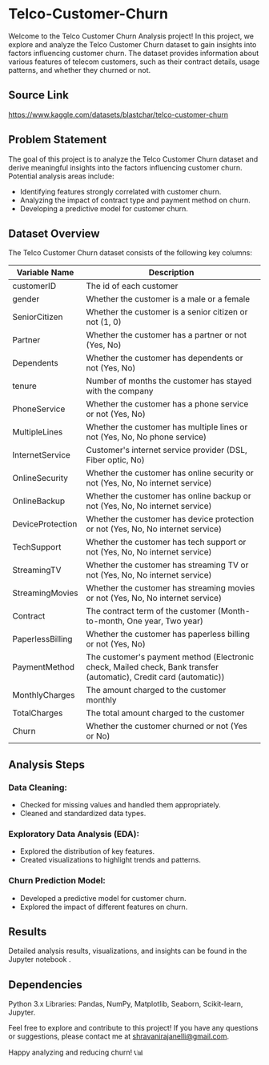 # Telco-Customer-Churn
Welcome to the Telco Customer Churn Analysis project! In this project, we explore and analyze the Telco Customer Churn dataset to gain insights into factors influencing customer churn. The dataset provides information about various features of telecom customers, such as their contract details, usage patterns, and whether they churned or not.

## Source Link
https://www.kaggle.com/datasets/blastchar/telco-customer-churn

## Problem Statement
The goal of this project is to analyze the Telco Customer Churn dataset and derive meaningful insights into the factors influencing customer churn. Potential analysis areas include:
* Identifying features strongly correlated with customer churn.
* Analyzing the impact of contract type and payment method on churn.
* Developing a predictive model for customer churn.

## Dataset Overview
The Telco Customer Churn dataset consists of the following key columns:

| **Variable Name** | **Description** |
|--|--|
|customerID | The id of each customer|
|gender |Whether the customer is a male or a female |
|SeniorCitizen |Whether the customer is a senior citizen or not (1, 0) |
|Partner |Whether the customer has a partner or not (Yes, No) |
|Dependents |Whether the customer has dependents or not (Yes, No) |
|tenure |Number of months the customer has stayed with the company |
|PhoneService |Whether the customer has a phone service or not (Yes, No) |
|MultipleLines |Whether the customer has multiple lines or not (Yes, No, No phone service) |
|InternetService |Customer's internet service provider (DSL, Fiber optic, No) |
|OnlineSecurity |Whether the customer has online security or not (Yes, No, No internet service) |
|OnlineBackup |Whether the customer has online backup or not (Yes, No, No internet service) |
|DeviceProtection |Whether the customer has device protection or not (Yes, No, No internet service) |
|TechSupport |Whether the customer has tech support or not (Yes, No, No internet service) |
|StreamingTV |Whether the customer has streaming TV or not (Yes, No, No internet service) |
|StreamingMovies |Whether the customer has streaming movies or not (Yes, No, No internet service) |
|Contract |The contract term of the customer (Month-to-month, One year, Two year)|
|PaperlessBilling |Whether the customer has paperless billing or not (Yes, No)|
|PaymentMethod |The customer's payment method (Electronic check, Mailed check, Bank transfer (automatic), Credit card (automatic))|
|MonthlyCharges |The amount charged to the customer monthly|
|TotalCharges |The total amount charged to the customer|
|Churn |Whether the customer churned or not (Yes or No)|

  
## Analysis Steps
### Data Cleaning:
* Checked for missing values and handled them appropriately.
* Cleaned and standardized data types.
### Exploratory Data Analysis (EDA):
* Explored the distribution of key features.
* Created visualizations to highlight trends and patterns.
### Churn Prediction Model:
* Developed a predictive model for customer churn.
* Explored the impact of different features on churn.
  
## Results
Detailed analysis results, visualizations, and insights can be found in the Jupyter notebook .

## Dependencies
Python 3.x
Libraries: Pandas, NumPy, Matplotlib, Seaborn, Scikit-learn, Jupyter.


Feel free to explore and contribute to this project! If you have any questions or suggestions, please contact me at shravanirajanelli@gmail.com.

Happy analyzing and reducing churn! 📞📊
